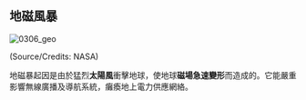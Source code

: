 ## 地磁風暴

![0306_geo](./static/0306_geo.jpg)

(Source/Credits: NASA)

地磁暴起因是由於猛烈**太陽風**衝擊地球，使地球**磁場急速變形**而造成的。它能嚴重影響無線廣播及導航系統，癱瘓地上電力供應網絡。


